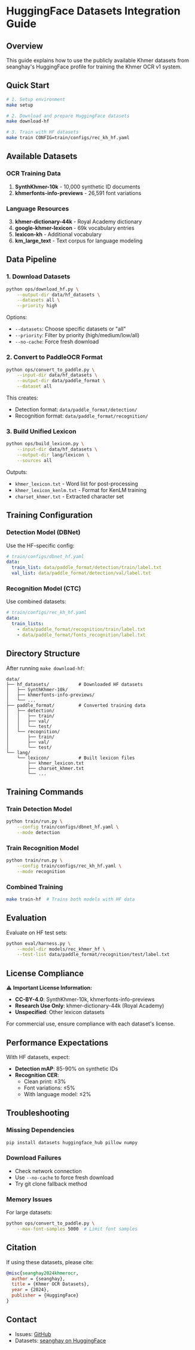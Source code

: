 # HuggingFace Datasets Integration Guide

## Overview
This guide explains how to use the publicly available Khmer datasets from seanghay's HuggingFace profile for training the Khmer OCR v1 system.

## Quick Start

```bash
# 1. Setup environment
make setup

# 2. Download and prepare HuggingFace datasets
make download-hf

# 3. Train with HF datasets
make train CONFIG=train/configs/rec_kh_hf.yaml
```

## Available Datasets

### OCR Training Data
1. **SynthKhmer-10k** - 10,000 synthetic ID documents
2. **khmerfonts-info-previews** - 26,591 font variations

### Language Resources
3. **khmer-dictionary-44k** - Royal Academy dictionary
4. **google-khmer-lexicon** - 69k vocabulary entries
5. **lexicon-kh** - Additional vocabulary
6. **km_large_text** - Text corpus for language modeling

## Data Pipeline

### 1. Download Datasets
```bash
python ops/download_hf.py \
    --output-dir data/hf_datasets \
    --datasets all \
    --priority high
```

Options:
- `--datasets`: Choose specific datasets or "all"
- `--priority`: Filter by priority (high/medium/low/all)
- `--no-cache`: Force fresh download

### 2. Convert to PaddleOCR Format
```bash
python ops/convert_to_paddle.py \
    --input-dir data/hf_datasets \
    --output-dir data/paddle_format \
    --dataset all
```

This creates:
- Detection format: `data/paddle_format/detection/`
- Recognition format: `data/paddle_format/recognition/`

### 3. Build Unified Lexicon
```bash
python ops/build_lexicon.py \
    --input-dir data/hf_datasets \
    --output-dir lang/lexicon \
    --sources all
```

Outputs:
- `khmer_lexicon.txt` - Word list for post-processing
- `khmer_lexicon_kenlm.txt` - Format for KenLM training
- `charset_khmer.txt` - Extracted character set

## Training Configuration

### Detection Model (DBNet)
Use the HF-specific config:
```yaml
# train/configs/dbnet_hf.yaml
data:
  train_list: data/paddle_format/detection/train/label.txt
  val_list: data/paddle_format/detection/val/label.txt
```

### Recognition Model (CTC)
Use combined datasets:
```yaml
# train/configs/rec_kh_hf.yaml
data:
  train_lists:
    - data/paddle_format/recognition/train/label.txt
    - data/paddle_format/fonts_recognition/label.txt
```

## Directory Structure

After running `make download-hf`:
```
data/
├── hf_datasets/           # Downloaded HF datasets
│   ├── SynthKhmer-10k/
│   ├── khmerfonts-info-previews/
│   └── ...
├── paddle_format/         # Converted training data
│   ├── detection/
│   │   ├── train/
│   │   ├── val/
│   │   └── test/
│   └── recognition/
│       ├── train/
│       ├── val/
│       └── test/
└── lang/
    └── lexicon/           # Built lexicon files
        ├── khmer_lexicon.txt
        ├── charset_khmer.txt
        └── ...
```

## Training Commands

### Train Detection Model
```bash
python train/run.py \
    --config train/configs/dbnet_hf.yaml \
    --mode detection
```

### Train Recognition Model
```bash
python train/run.py \
    --config train/configs/rec_kh_hf.yaml \
    --mode recognition
```

### Combined Training
```bash
make train-hf  # Trains both models with HF data
```

## Evaluation

Evaluate on HF test sets:
```bash
python eval/harness.py \
    --model-dir models/rec_khmer_hf \
    --test-list data/paddle_format/recognition/test/label.txt
```

## License Compliance

⚠️ **Important License Information:**

- **CC-BY-4.0**: SynthKhmer-10k, khmerfonts-info-previews
- **Research Use Only**: khmer-dictionary-44k (Royal Academy)
- **Unspecified**: Other lexicon datasets

For commercial use, ensure compliance with each dataset's license.

## Performance Expectations

With HF datasets, expect:
- **Detection mAP**: 85-90% on synthetic IDs
- **Recognition CER**: 
  - Clean print: ≤3%
  - Font variations: ≤5%
  - With language model: ≤2%

## Troubleshooting

### Missing Dependencies
```bash
pip install datasets huggingface_hub pillow numpy
```

### Download Failures
- Check network connection
- Use `--no-cache` to force fresh download
- Try git clone fallback method

### Memory Issues
For large datasets:
```bash
python ops/convert_to_paddle.py \
    --max-font-samples 5000  # Limit font samples
```

## Citation

If using these datasets, please cite:
```bibtex
@misc{seanghay2024khmerocr,
  author = {seanghay},
  title = {Khmer OCR Datasets},
  year = {2024},
  publisher = {HuggingFace}
}
```

## Contact

- Issues: [GitHub](https://github.com/khopilot/khmer-ocr-v1/issues)
- Datasets: [seanghay on HuggingFace](https://huggingface.co/seanghay)